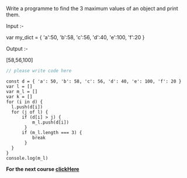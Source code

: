 Write a programme to find the 3 maximum values of an object and print them.

Input :-

var my_dict = {
    'a':50, 
    'b':58, 
    'c':56,
    'd':40, 
    'e':100, 
    'f':20
    }
 
Output :-

[58,56,100]
 

```javascript
// please write code here
```

```solution:
const d = { 'a': 50, 'b': 58, 'c': 56, 'd': 40, 'e': 100, 'f': 20 }
var l = []
var m_l = []
var k = []
for (i in d) {
  l.push(d[i])
  for (j of l) {
      if (d[i] > j) {
          m_l.push(d[i])
       }
      if (m_l.length === 3) {
          break
       }
  }
}
console.log(m_l)
```

**For the next course [clickHere](https://www.merakilearn.org/course/138/exercise/3529)**